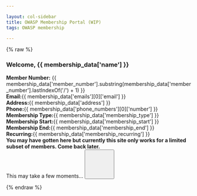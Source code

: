 ```yaml
---

layout: col-sidebar
title: OWASP Membership Portal (WIP)
tags: OWASP membership

---
```


{% raw %}
<div id="membership-portal-app" style="margin: 0px;" v-cloak>
   <div id='member-info' v-if='member_ready'>
     <h3>Welcome, {{ membership_data['name'] }}</h3>
     <strong>Member Number:</strong> {{ membership_data['member_number'].substring(membership_data['member_number'].lastIndexOf('/') + 1) }}<br>
     <strong>Email:</strong>{{ membership_data['emails'][0]['email'] }}<br>
     <strong>Address:</strong>{{ membership_data['address'] }}<br>
     <strong>Phone:</strong>{{ membership_data['phone_numbers'][0]['number'] }}<br>
     <strong>Membership Type:</strong>{{ membership_data['membership_type'] }}<br>
     <strong>Membership Start:</strong>{{ membership_data['membership_start'] }}<br>
     <strong>Membership End:</strong>{{ membership_data['membership_end'] }}<br>
     <strong>Recurring:</strong>{{ membership_data['membership_recurring'] }}<br>
   </div>
   <div id='errors' v-if="Object.keys(errors).length">
      <strong>You may have gotten here but currently this site only works for a limited subset of members.  Come back later.</strong>
   </div>
   <div id='loading' v-if='loading'>
      This may take a few moments...
      <button class='cta-button' style='width:80px;height:80px;'>
        <div class='spinner'>
          <div class='inner-spinner'></div>
        </div>
      </button>
   </div>
</div>


<!-- keep below for reference 
<div id='member-qr' style='float:right;'>
</div>
<div id='member-info'>
This may take a few moments...
<button class='cta-button' style='width:80px;height:80px;'>
  <div class='spinner'>
    <div class='inner-spinner'></div>
  </div>
</button>
</div>-->

{% endraw %}

<script src="https://js.stripe.com/v3"></script>
<script src="https://unpkg.com/vue"></script>
<script src="https://unpkg.com/axios/dist/axios.min.js"></script>

<script>
window.addEventListener('load', function() {
  new Vue({
    el: '#membership-portal-app',
    data: {
      loading: true,
      errors: {},
      membership_data: null,
      updater: null,
    },
    created: function() {
          this.updater = setInterval(() => {
          this.doInitialUpdate()
        }, 1000)
     },
     computed: {
      member_ready: function() { return (!loading && member_data != null && len(member_data.keys) > 0) }
    },
    methods: {
    doInitialUpdate: function() {
      clearInterval(this.updater)
      if(this.loading){
      const postData = {
      params: {
          authtoken: Cookies.get('CF_Authorization')
        }
      }
      axios.get('https://owaspadmin.azurewebsites.net/api/get-member-info?code=mWP6TjdDSJZOQIZQNtb2fUPuzuIamwaobBZUTnN24JEdtFybiTDl7A==', postData)
        .then(response => {
            this.membership_data =response.data
            this.loading=false
            this.$forceUpdate()
            //$('#member-info').fill_member_info(memdata);
            //$('#member-qr').kjua({text: memdata["member_number"]});
        })
        .catch(err => {
          this.errors = { error : 'These are not the droids you are looking for' }
          this.loading = false
          this.$forceUpdate()
        })
      } // end if loading
    } //end updated
  }  // end methods
  }) // end Vue
}, false) // end addEventListener
</script>

<!--
<script>
  $(function() {
      $.get( "https://owaspadmin.azurewebsites.net/api/get-member-info?code=mWP6TjdDSJZOQIZQNtb2fUPuzuIamwaobBZUTnN24JEdtFybiTDl7A==", { authtoken : Cookies.get('CF_Authorization') }, function( data ) {
          memdata = JSON.parse(data)
          $('#member-info').fill_member_info(memdata);
          $('#member-qr').kjua({text: memdata["member_number"]});
        }).fail(function() {
               $('#member-info').html('<strong>You may have gotten here but currently this site only works for a limited subset of members.  Come back later.</strong>')
        });
  })
  
  $.fn.fill_member_info = function(memberdata) {
        if(memberdata) {
          html = "<h3>Welcome, " + memberdata['name'] + ".</h3><br>";
          html += "<strong>Member Number:</strong>" + memberdata['member_number'].substring(memberdata['member_number'].lastIndexOf('/') + 1) + "<br>";
          html += "<strong>Email:</strong>" + memberdata['emails'][0]['email'] + "<br>";
          html += "<strong>Address:</strong>" + memberdata['address'] + "<br>";
          html += "<strong>Phone:</strong>" + memberdata['phone_numbers'][0]['number'] + "<br>";
          html += "<strong>Membership Type:</strong>" + memberdata['membership_type'] + "<br>";
          html += "<strong>Membership Start:</strong>" + memberdata['membership_start'] + "<br>";
          html += "<strong>Membership End:</strong>" + memberdata['membership_end'] + "<br>";
          html += "<strong>Recurring:</strong>" + memberdata['membership_recurring'] + "<br>";
          this.html(html);
        } else {
          this.html('Oops.  Something wicked this way comes');
        }

    }
</script>
-->